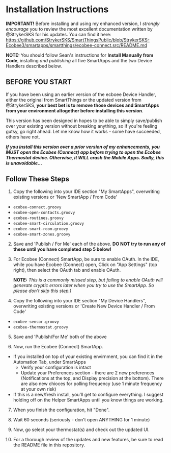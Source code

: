 Installation Instructions
=========================
<b>IMPORTANT!</b> Before installing and using my enhanced version, I <i>strongly encourage</i> you to review the most excellent documentation written by @StrykerSKS for his updates. You can find it here: https://github.com/StrykerSKS/SmartThingsPublic/blob/StrykerSKS-Ecobee3/smartapps/smartthings/ecobee-connect.src/README.md

<b>NOTE: </b> You should follow Sean's instructions for <b>Install Manually from Code</b>, installing <i>and publishing</i> all five SmartApps and the two Device Handlers described below.

BEFORE YOU START
----------------
If you have been using an earlier version of the ecboee Device Handler, either the original from SmartThings or the 
updated version from @StrykerSKS, <b>your best bet is to remove those devices and SmartApps from your environment altogether
before installing this version</b>.

This version has been designed in hopes to be able to simply save/publish over your existing version without 
breaking anything, so if you're feeling gutsy, go right ahead. Let me know how it works - some have succeeded, others have not.

<b><i>If you install this version over a prior version of my enhancements, you MUST open the Ecobee (Connect) app before trying to open 
the Ecobee Thermostat device. Otherwise, it WILL crash the Mobile Apps. Sadly, this is unavoidable...</i></b>

Follow These Steps
------------------

1. Copy the following into your IDE section "My SmartApps", overwriting existing versions or 'New SmartApp / From Code'
  * <code>ecobee-connect.groovy</code>
  * <code>ecobee-open-contacts.groovy</code>
  * <code>ecobee-routines.groovy</code>
  * <code>ecobee-smart-circulation.groovy</code>
  * <code>ecobee-smart-room.groovy</code>
  * <code>ecobee-smart-zones.groovy</code>
  
2. Save and 'Publish / For Me' each of the above. 
<b>DO NOT try to run any of these until you have completed step 5 below!</b>

3. For Ecobee (Connect) SmartApp, be sure to enable OAuth. In the IDE, while you have Ecobee (Connect) open, Click on "App Settings" (top right), then select the OAuth tab and enable OAuth.

   <b>NOTE:</b> <i>This is a commonly missed step, but failing to enable OAuth will generate cryptic errors later when you try to use the SmartApp. So please don't skip this step.)</i>

4. Copy the following into your IDE section "My Device Handlers", overwriting existing versions or 'Create New Device Handler / From Code'
  * <code>ecobee-sensor.groovy</code>
  * <code>ecobee-thermostat.groovy</code>

5. Save and 'Publish/For Me' both of the above

6. Now, run the Ecobee (Connect) SmartApp. 
  * If you installed on top of your existing envirnment, you can find it in the Automation Tab, under SmartApps
    * Verify your configuration is intact
    * Update your Preferences section - there are 2 new preferences (Notifications at the top, and Display precision at 
    the bottom). 
    There are also new chioces for polling frequency (use 1 minute frequency at your own risk)
  * If this is a new/fresh install, you'll get to configure everything. I suggest holding off on the Helper SmartApps until 
  you know things are working.
  
7. When you finish the configuration, hit "Done".

8. Wait 60 seconds (seriously - don't open ANYTHING for 1 minute)

9. Now, go select your thermostat(s) and check out the updated UI.

10. For a thorough review of the updates and new features, be sure to read the README file in this repository.
